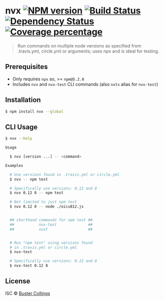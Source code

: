 # nvx [![NPM version][npm-image]][npm-url] [![Build Status][travis-image]][travis-url] [![Dependency Status][daviddm-image]][daviddm-url] [![Coverage percentage][coveralls-image]][coveralls-url]

> Run commands on multiple node versions as specified from .travis.yml, circle.yml or arguments; uses npx and is ideal for testing.

## Prerequisites

- Only requires `npx` so, >= `npm@5.2.0`
- Includes `nvx` and `nvx-test` CLI commands (also `nxtx` alias for `nvx-test`)

## Installation

```sh
$ npm install nvx --global
```

## CLI Usage

```sh
$ nvx --help

Usage

  $ nvx [version ...] -- <command>

Examples

  # Use versions found in .travis.yml or circle.yml
  $ nvx -- npm test

  # Specifically use versions: 0.12 and 8
  $ nvx 0.12 8 -- npm test

  # Not limited to just npm test
  $ nvx 0.12 8 -- node ./oicu812.js


  ## shorthand commands for npm test ##
  ##           nvx-test              ##
  ##           nvxt                  ##


  # Run "npm test" using versions found
  # in .travis.yml or circle.yml
  $ nvx-test

  # Specifically use versions: 0.12 and 8
  $ nvx-test 0.12 8
```

## License

ISC © [Buster Collings](https://about.me/buster)

[npm-image]: https://badge.fury.io/js/nvx.svg
[npm-url]: https://npmjs.org/package/nvx
[travis-image]: https://travis-ci.org/busterc/nvx.svg?branch=master
[travis-url]: https://travis-ci.org/busterc/nvx
[daviddm-image]: https://david-dm.org/busterc/nvx.svg?theme=shields.io
[daviddm-url]: https://david-dm.org/busterc/nvx
[coveralls-image]: https://coveralls.io/repos/busterc/nvx/badge.svg
[coveralls-url]: https://coveralls.io/r/busterc/nvx
